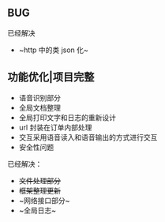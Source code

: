 ## BUG

已经解决

- ~http 中的类 json 化~

## 功能优化|项目完整

- 语音识别部分
- 全局文档整理
- 全局打印文字和日志的重新设计
- url 封装在订单内部处理
- 交互采用语音读入和语音输出的方式进行交互
- 安全性问题

已经解决：

- ~~文件处理部分~~
- ~~框架整理更新~~
- ~网络接口部分~
- ~全局日志~

